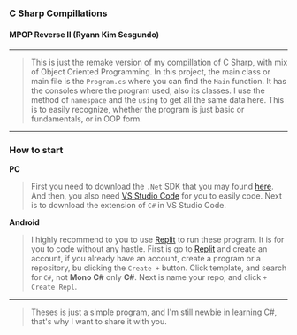 ### C Sharp Compillations
#### MPOP Reverse II (Ryann Kim Sesgundo)
---
> This is just the remake version of my compillation of C Sharp, with mix of Object Oriented Programming. In this project, the main class or main file is the `Program.cs` where you can find the `Main` function. It has the consoles where the program used, also its classes. I use the method of `namespace` and the `using` to get all the same data here. This is to easily recognize, whether the program is just basic or fundamentals, or in OOP form.
---
### How to start
**PC**
> First you need to download the `.Net` SDK that you may found [here](https://dotnet.microsoft.com/en-us/download/dotnet/thank-you/sdk-7.0.200-windows-x64-installer). And then, you also need [VS Studio Code](https://code.visualstudio.com/Download) for you to easily code. Next is to download the extension of `C#` in VS Studio Code.

**Android**
> I highly recommend to you to use [Replit](https://replit.com) to run these program. It is for you to code without any hastle. First is go to [Replit](https://replit.com) and create an account, if you already have an account, create a program or a repository, bu clicking the `Create +` button. Click template, and search for `C#`, not **Mono C#** only **C#**. Next is name your repo, and click `+ Create Repl`.

---
> Theses is just a simple program, and I'm still newbie in learning C#, that's why I want to share it with you.